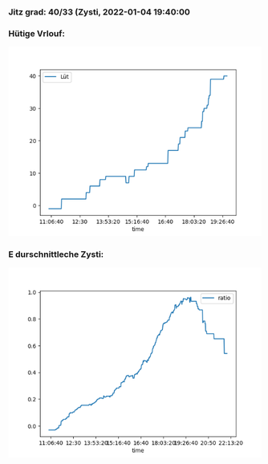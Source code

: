 ### Jitz grad: 40/33 (Zysti, 2022-01-04 19:40:00

### Hütige Vrlouf:
![Graph](Today.png)

### E durschnittleche Zysti:
![Graph](Zysti.png)